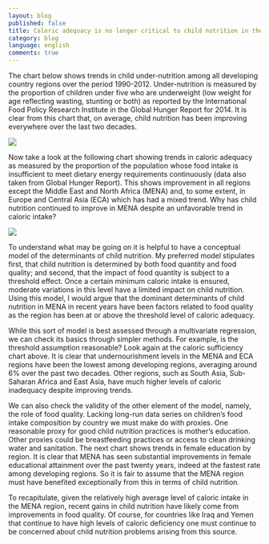 ```yaml
---
layout: blog
published: false
title: Caloric adequacy is no longer critical to child nutrition in the Middle East and North Africa region
category: blog
language: english
comments: true
---
```


The chart below shows trends in child under-nutrition among all developing country regions over the period 1990-2012.  Under-nutrition is measured by the proportion of children under five who are underweight (low weight for age reflecting wasting, stunting or both) as reported by the International Food Policy Research Institute in the Global Hunger Report for 2014.  It is clear from this chart that, on average, child nutrition has been improving everywhere over the last two decades.

![](https://farm8.staticflickr.com/7702/17210901986_24132e0ca7_z.jpg)

Now take a look at the following chart showing trends in caloric adequacy as measured by the proportion of the population whose food intake is insufficient to meet dietary energy requirements continuously (data also taken from Global Hunger Report).  This shows improvement in all regions except the Middle East and North Africa (MENA) and, to some extent, in Europe and Central Asia (ECA) which has had a mixed trend. Why has child nutrition continued to improve in MENA despite an unfavorable trend in caloric intake?

![](https://farm6.staticflickr.com/5442/17049314610_f467f5a6d9_z.jpg)

To understand what may be going on it is helpful to have a conceptual model of the determinants of child nutrition.  My preferred model stipulates first, that child nutrition is determined by both food quantity and food quality; and second, that the impact of food quantity is subject to a threshold effect.  Once a certain minimum caloric intake is ensured, moderate variations in this level have a limited impact on child nutrition. Using this model, I would argue that the dominant determinants of child nutrition in MENA in recent years have been factors related to food quality as the region has been at or above the threshold level of caloric adequacy. 

While this sort of model is best assessed through a multivariate regression, we can check its basics through simpler methods.  For example, is the threshold assumption reasonable?  Look again at the caloric sufficiency chart above. It is clear that undernourishment levels in the MENA and ECA regions have been the lowest among developing regions, averaging around 6% over the past two decades.  Other regions, such as South Asia, Sub-Saharan Africa and East Asia, have much higher levels of caloric inadequacy despite improving trends.   

We can also check the validity of the other element of the model, namely, the role of food quality.  Lacking long-run data series on children’s food intake composition by country we must make do with proxies.  One reasonable proxy for good child nutrition practices is mother’s education. Other proxies could be breastfeeding practices or access to clean drinking water and sanitation. The next chart shows trends in female education by region.  It is clear that MENA has seen substantial improvements in female educational attainment over the past twenty years, indeed at the fastest rate among developing regions.  So it is fair to assume that the MENA region must have benefited exceptionally from this in terms of child nutrition.


To recapitulate, given the relatively high average level of caloric intake in the MENA region, recent gains in child nutrition have likely come from improvements in food quality.  Of course, for countries like Iraq and Yemen that continue to have high levels of caloric deficiency one must continue to be concerned about child nutrition problems arising from this source. 


